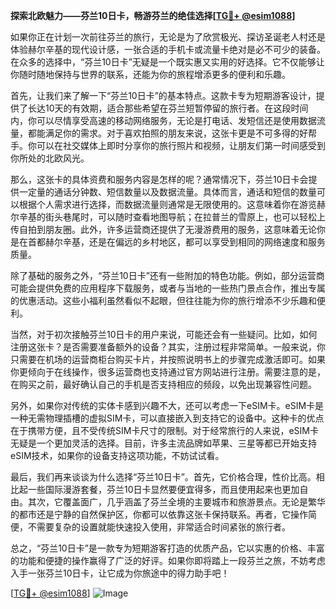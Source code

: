 **探索北欧魅力——芬兰10日卡，畅游芬兰的绝佳选择[[TG💪+ @esim1088](https://t.me/s/esim1088)]**

如果你正在计划一次前往芬兰的旅行，无论是为了欣赏极光、探访圣诞老人村还是体验赫尔辛基的现代设计感，一张合适的手机卡或流量卡绝对是必不可少的装备。在众多的选择中，“芬兰10日卡”无疑是一个既实惠又实用的好选择。它不仅能够让你随时随地保持与世界的联系，还能为你的旅程增添更多的便利和乐趣。

首先，让我们来了解一下“芬兰10日卡”的基本特点。这款卡专为短期游客设计，提供了长达10天的有效期，适合那些希望在芬兰短暂停留的旅行者。在这段时间内，你可以尽情享受高速的移动网络服务，无论是打电话、发短信还是使用数据流量，都能满足你的需求。对于喜欢拍照的朋友来说，这张卡更是不可多得的好帮手。你可以在社交媒体上即时分享你的旅行照片和视频，让朋友们第一时间感受到你所处的北欧风光。

那么，这张卡的具体资费和服务内容是怎样的呢？通常情况下，芬兰10日卡会提供一定量的通话分钟数、短信数量以及数据流量。具体而言，通话和短信的数量可以根据个人需求进行选择，而数据流量则通常是无限使用的。这意味着你在游览赫尔辛基的街头巷尾时，可以随时查看地图导航；在拉普兰的雪原上，也可以轻松上传自拍到朋友圈。此外，许多运营商还提供了无漫游费用的服务，这意味着无论你是在首都赫尔辛基，还是在偏远的乡村地区，都可以享受到相同的网络速度和服务质量。

除了基础的服务之外，“芬兰10日卡”还有一些附加的特色功能。例如，部分运营商可能会提供免费的应用程序下载服务，或者与当地的一些热门景点合作，推出专属的优惠活动。这些小福利虽然看似不起眼，但往往能为你的旅行增添不少乐趣和便利。

当然，对于初次接触芬兰10日卡的用户来说，可能还会有一些疑问。比如，如何注册这张卡？是否需要准备额外的设备？其实，注册过程非常简单。一般来说，你只需要在机场的运营商柜台购买卡片，并按照说明书上的步骤完成激活即可。如果你更倾向于在线操作，很多运营商也支持通过官方网站进行注册。需要注意的是，在购买之前，最好确认自己的手机是否支持相应的频段，以免出现兼容性问题。

另外，如果你对传统的实体卡感到兴趣不大，还可以考虑一下eSIM卡。eSIM卡是一种无需物理插槽的虚拟SIM卡，可以直接嵌入到支持它的设备中。这种卡的优点在于携带方便，且不受传统SIM卡尺寸的限制。对于经常旅行的人来说，eSIM卡无疑是一个更加灵活的选择。目前，许多主流品牌如苹果、三星等都已开始支持eSIM技术，如果你的设备支持这项功能，不妨试试看。

最后，我们再来谈谈为什么选择“芬兰10日卡”。首先，它价格合理，性价比高。相比起一些国际漫游套餐，芬兰10日卡显然要便宜得多，而且使用起来也更加自由。其次，它覆盖面广，几乎涵盖了芬兰全境的主要城市和旅游景点。无论是繁华的都市还是宁静的自然保护区，你都可以依靠这张卡保持联系。再者，它操作简便，不需要复杂的设置就能快速投入使用，非常适合时间紧张的旅行者。

总之，“芬兰10日卡”是一款专为短期游客打造的优质产品，它以实惠的价格、丰富的功能和便捷的操作赢得了广泛的好评。如果你即将踏上一段芬兰之旅，不妨考虑入手一张芬兰10日卡，让它成为你旅途中的得力助手吧！

[[TG💪+ @esim1088](https://t.me/s/esim1088)] 
![Image](https://i.postimg.cc/4NQfJmqS/Snipaste-2025-05-13-00-14-12.png)